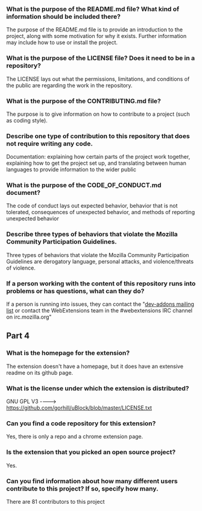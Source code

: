 ### What is the purpose of the README.md file? What kind of information should be included there?

The purpose of the README.md file is to provide an introduction to the project, along with some motivation for why it exists. Further information may include how to use or install the project.

### What is the purpose of the LICENSE file? Does it need to be in a repository?

The LICENSE lays out what the permissions, limitations, and conditions of the public are regarding the work in the repository.

### What is the purpose of the CONTRIBUTING.md file?

The purpose is to give information on how to contribute to a project (such as coding style).

### Describe one type of contribution to this repository that does not require writing any code.

Documentation: explaining how certain parts of the project work together, explaining how to get the project set up, and translating between human languages to provide information to the wider public

### What is the purpose of the CODE_OF_CONDUCT.md document?

The code of conduct lays out expected behavior, behavior that is not tolerated, consequences of unexpected behavior, and methods of reporting unexpected behavior

### Describe three types of behaviors that violate the Mozilla Community Participation Guidelines.

Three types of behaviors that violate the Mozilla Community Participation Guidelines are derogatory language, personal attacks, and violence/threats of violence.

### If a person working with the content of this repository runs into problems or has questions, what can they do?

If a person is running into issues, they can contact the "[dev-addons mailing list](https://mail.mozilla.org/listinfo/dev-addons) or contact the WebExtensions team in the #webextensions IRC channel on irc.mozilla.org"


## Part 4
### What is the homepage for the extension?

The extension doesn't have a homepage, but it does have an extensive readme on its github page.

### What is the license under which the extension is distributed?

GNU GPL V3 ----> https://github.com/gorhill/uBlock/blob/master/LICENSE.txt

### Can you find a code repository for this extension?

Yes, there is only a repo and a chrome extension page.

### Is the extension that you picked an open source project?

Yes.

### Can you find information about how many different users contribute to this project? If so, specify how many.

There are 81 contributors to this project
